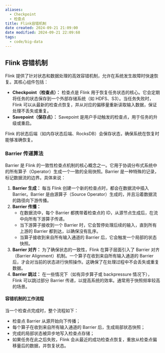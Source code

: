 ```yaml
---
aliases:
  - Checkpoint
  - 检查点
title: Flink容错机制
date created: 2024-09-21 21:09:00
date modified: 2024-09-21 22:09:68
tags:
  - code/big-data
---
```

## Flink 容错机制
Flink 提供了针对状态和数据处理的高效容错机制，允许在系统发生故障时快速恢复。其核心组件包括：
- **Checkpoint（检查点）：** 检查点是 Flink 用于恢复任务状态的核心。它会定期将任务的状态保存到一个外部存储系统（如 HDFS、S3）。当任务失败时，Flink 可以从最新的检查点恢复，并从对应的偏移量重新读取输入数据，保证处理不丢失或重复。
- **Savepoint（保存点）：** Savepoint 是用户手动触发的检查点，用于任务的升级或重启。

Flink 的状态后端（如内存状态后端、RocksDB）会保存状态，确保系统在恢复时能够准确恢复。

### Barrier 传递算法
Barrier 是 Flink 的一致性检查点机制的核心概念之一。它用于协调分布式系统中的所有算子（Operator）生成一个一致的全局快照。Barrier 是一种特殊的记录，标记数据流的边界。具体来说：

1. **Barrier 生成：** 每当 Flink 创建一个新的检查点时，都会在数据流中插入 Barrier。Barrier 是由源算子（Source Operator）生成的，并且沿着数据流的路径向下游传播。
2. **Barrier 传播：**
    - 在数据流中，每个 Barrier 都携带着检查点的 ID，从源节点生成后，在流中向所有下游算子传递。
    - 当下游算子接收到一个 Barrier 时，它会暂停处理后续的输入，直到所有上游的 Barrier 都到达，以确保没有乱序。
    - 当算子接收到来自所有输入通道的 Barrier 后，它会触发一个局部的状态快照。
3. **Barrier 对齐：** 为了确保状态的一致性，Flink 在算子层面引入了 Barrier 对齐（Barrier Alignment）机制。一个算子在收到来自所有输入通道的 Barrier 后，才会对当前的状态进行快照操作。这确保了在处理过程中不会丢失或重复数据。
4. **Barrier 跳过：** 在一些情况下（如有异步算子或 backpressure 情况下），Flink 可以跳过部分 Barrier 传递，以提高系统的效率。通常用于快照频率较高的场景。

#### 容错机制的工作流程
当一个检查点完成时，整个流程如下：
- 检查点 Barrier 从源开始向下传播；
- 每个算子在收到来自所有输入通道的 Barrier 后，生成局部状态快照；
- 完成的局部状态被异步地写入检查点存储；
- 如果任务在此之后失败，Flink 会从最近的成功检查点恢复，重放从检查点偏移量后的数据，并恢复状态。